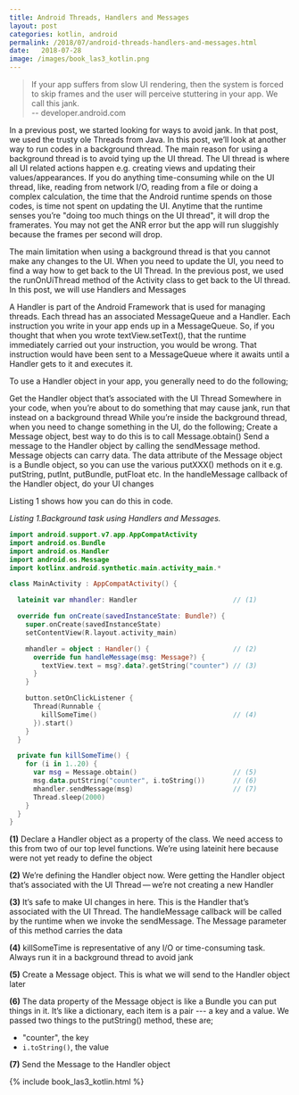 ```yaml
---
title: Android Threads, Handlers and Messages
layout: post
categories: kotlin, android
permalink: /2018/07/android-threads-handlers-and-messages.html
date:   2018-07-28 
image: /images/book_las3_kotlin.png
---
```


> If your app suffers from slow UI rendering, then the system is forced to skip frames and the user will perceive stuttering in your app. We call this jank.	
> -- developer.android.com

In a previous post, we started looking for ways to avoid jank. In that post, we used the trusty ole Threads from Java. In this post, we’ll look at another way to run codes in a background thread.
The main reason for using a background thread is to avoid tying up the UI thread. The UI thread is where all UI related actions happen e.g. creating views and updating their values/appearances. If you do anything time-consuming while on the UI thread, like, reading from network I/O, reading from a file or doing a complex calculation, the time that the Android runtime spends on those codes, is time not spent on updating the UI. Anytime that the runtime senses you’re "doing too much things on the UI thread", it will drop the framerates. You may not get the ANR error but the app will run sluggishly because the frames per second will drop.

The main limitation when using a background thread is that you cannot make any changes to the UI. When you need to update the UI, you need to find a way how to get back to the UI Thread. In the previous post, we used the runOnUiThread method of the Activity class to get back to the UI thread. In this post, we will use Handlers and Messages

A Handler is part of the Android Framework that is used for managing threads. Each thread has an associated MessageQueue and a Handler. Each instruction you write in your app ends up in a MessageQueue. So, if you thought that when you wrote textView.setText(), that the runtime immediately carried out your instruction, you would be wrong. That instruction would have been sent to a MessageQueue where it awaits until a Handler gets to it and executes it.

To use a Handler object in your app, you generally need to do the following;

Get the Handler object that’s associated with the UI Thread
Somewhere in your code, when you’re about to do something that may cause jank, run that instead on a background thread
While you’re inside the background thread, when you need to change something in the UI, do the following;
Create a Message object, best way to do this is to call Message.obtain()
Send a message to the Handler object by calling the sendMessage method. Message objects can carry data. The data attribute of the Message object is a Bundle object, so you can use the various putXXX() methods on it e.g. putString, putInt, putBundle, putFloat etc.
In the handleMessage callback of the Handler object, do your UI changes

Listing 1 shows how you can do this in code.

_Listing 1.Background task using Handlers and Messages._ 
```kotlin
import android.support.v7.app.AppCompatActivity
import android.os.Bundle
import android.os.Handler
import android.os.Message
import kotlinx.android.synthetic.main.activity_main.*

class MainActivity : AppCompatActivity() {

  lateinit var mhandler: Handler                        // (1)

  override fun onCreate(savedInstanceState: Bundle?) {
    super.onCreate(savedInstanceState)
    setContentView(R.layout.activity_main)

    mhandler = object : Handler() {                     // (2)
      override fun handleMessage(msg: Message?) {
        textView.text = msg?.data?.getString("counter") // (3)
      }
    }

    button.setOnClickListener {
      Thread(Runnable {
        killSomeTime()                                  // (4)
      }).start()
    }
  }

  private fun killSomeTime() {
    for (i in 1..20) {
      var msg = Message.obtain()                        // (5)
      msg.data.putString("counter", i.toString())       // (6)
      mhandler.sendMessage(msg)                         // (7)
      Thread.sleep(2000)
    }
  }
}
```

**(1)** Declare a Handler object as a property of the class. We need access to this from two of our top level functions. We’re using lateinit here because were not yet ready to define the object

**(2)** We’re defining the Handler object now. Were getting the Handler object that’s associated with the UI Thread — we’re not creating a new Handler

**(3)** It’s safe to make UI changes in here. This is the Handler that’s associated with the UI Thread. The handleMessage callback will be called by the runtime when we invoke the sendMessage. The Message parameter of this method carries the data

**(4)** killSomeTime is representative of any I/O or time-consuming task. Always run it in a background thread to avoid jank

**(5)** Create a Message object. This is what we will send to the Handler object later

**(6)** The data property of the Message object is like a Bundle you can put things in it. It’s like a dictionary, each item is a pair --- a key and a value. We passed two things to the putString() method, these are;
  * "counter", the key 
  * `i.toString()`, the value

**(7)** Send the Message to the Handler object
 

{% include book_las3_kotlin.html %}